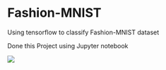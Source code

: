 # Fashion-MNIST
 Using tensorflow to classify Fashion-MNIST dataset

Done this Project using Jupyter notebook


<img src="https://github.com/zalandoresearch/fashion-mnist/blob/master/doc/img/fashion-mnist-sprite.png">

